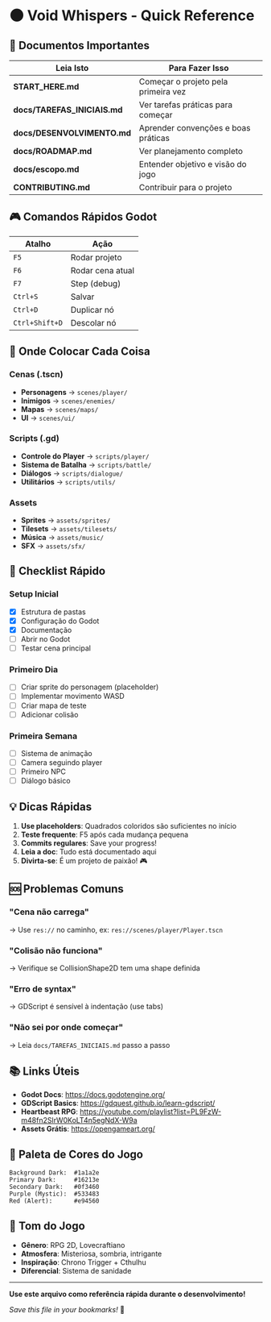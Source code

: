 # 🌑 Void Whispers - Quick Reference

## 📖 Documentos Importantes

| Leia Isto | Para Fazer Isso |
|-----------|-----------------|
| **START_HERE.md** | Começar o projeto pela primeira vez |
| **docs/TAREFAS_INICIAIS.md** | Ver tarefas práticas para começar |
| **docs/DESENVOLVIMENTO.md** | Aprender convenções e boas práticas |
| **docs/ROADMAP.md** | Ver planejamento completo |
| **docs/escopo.md** | Entender objetivo e visão do jogo |
| **CONTRIBUTING.md** | Contribuir para o projeto |

## 🎮 Comandos Rápidos Godot

| Atalho | Ação |
|--------|------|
| `F5` | Rodar projeto |
| `F6` | Rodar cena atual |
| `F7` | Step (debug) |
| `Ctrl+S` | Salvar |
| `Ctrl+D` | Duplicar nó |
| `Ctrl+Shift+D` | Descolar nó |

## 📁 Onde Colocar Cada Coisa

### Cenas (.tscn)
- **Personagens** → `scenes/player/`
- **Inimigos** → `scenes/enemies/`
- **Mapas** → `scenes/maps/`
- **UI** → `scenes/ui/`

### Scripts (.gd)
- **Controle do Player** → `scripts/player/`
- **Sistema de Batalha** → `scripts/battle/`
- **Diálogos** → `scripts/dialogue/`
- **Utilitários** → `scripts/utils/`

### Assets
- **Sprites** → `assets/sprites/`
- **Tilesets** → `assets/tilesets/`
- **Música** → `assets/music/`
- **SFX** → `assets/sfx/`

## 🎯 Checklist Rápido

### Setup Inicial
- [x] Estrutura de pastas
- [x] Configuração do Godot
- [x] Documentação
- [ ] Abrir no Godot
- [ ] Testar cena principal

### Primeiro Dia
- [ ] Criar sprite do personagem (placeholder)
- [ ] Implementar movimento WASD
- [ ] Criar mapa de teste
- [ ] Adicionar colisão

### Primeira Semana
- [ ] Sistema de animação
- [ ] Camera seguindo player
- [ ] Primeiro NPC
- [ ] Diálogo básico

## 💡 Dicas Rápidas

1. **Use placeholders**: Quadrados coloridos são suficientes no início
2. **Teste frequente**: F5 após cada mudança pequena
3. **Commits regulares**: Save your progress!
4. **Leia a doc**: Tudo está documentado aqui
5. **Divirta-se**: É um projeto de paixão! 🎮

## 🆘 Problemas Comuns

### "Cena não carrega"
→ Use `res://` no caminho, ex: `res://scenes/player/Player.tscn`

### "Colisão não funciona"
→ Verifique se CollisionShape2D tem uma shape definida

### "Erro de syntax"
→ GDScript é sensível à indentação (use tabs)

### "Não sei por onde começar"
→ Leia `docs/TAREFAS_INICIAIS.md` passo a passo

## 📚 Links Úteis

- **Godot Docs**: https://docs.godotengine.org/
- **GDScript Basics**: https://gdquest.github.io/learn-gdscript/
- **Heartbeast RPG**: https://youtube.com/playlist?list=PL9FzW-m48fn2SlrW0KoLT4n5egNdX-W9a
- **Assets Grátis**: https://opengameart.org/

## 🎨 Paleta de Cores do Jogo

```
Background Dark:  #1a1a2e
Primary Dark:     #16213e
Secondary Dark:   #0f3460
Purple (Mystic):  #533483
Red (Alert):      #e94560
```

## 🎵 Tom do Jogo

- **Gênero**: RPG 2D, Lovecraftiano
- **Atmosfera**: Misteriosa, sombria, intrigante
- **Inspiração**: Chrono Trigger + Cthulhu
- **Diferencial**: Sistema de sanidade

---

**Use este arquivo como referência rápida durante o desenvolvimento!**

*Save this file in your bookmarks!* 🔖

